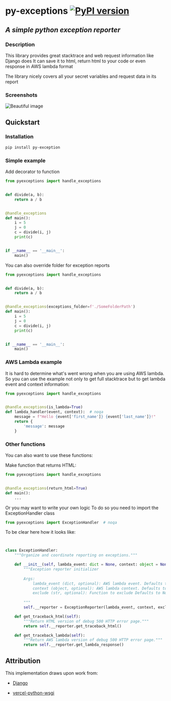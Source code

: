 # py-exceptions [![PyPI version](https://badge.fury.io/py/py-exceptions.svg)](https://badge.fury.io/py/py-exceptions)

## *A simple python exception reporter*

### Description

This library provides great stacktrace and web request information like Django does It can save it to html, return html
to your code or even response in AWS lambda format

The library nicely covers all your secret variables and request data in its report

### Screenshots

![Beautiful image](https://github.com/PotatoHD404/py-exceptions/tree/release/1.0.0/images/demo.png?raw=true)

## Quickstart

### Installation

```sh
pip install py-exception
```

### Simple example

Add decorator to function

```python
from pyexceptions import handle_exceptions


def divide(a, b):
    return a / b


@handle_exceptions
def main():
    i = 5
    j = 0
    c = divide(i, j)
    print(c)


if __name__ == '__main__':
    main()
```

You can also override folder for exception reports

```python
from pyexceptions import handle_exceptions


def divide(a, b):
    return a / b


@handle_exceptions(exceptions_folder=f'./SomeFolderPath')
def main():
    i = 5
    j = 0
    c = divide(i, j)
    print(c)


if __name__ == '__main__':
    main()
```

### AWS Lambda example

It is hard to determine what's went wrong when you are using AWS lambda. So you can use the example not only to get full
stacktrace but to get lambda event and context information:

```python
from pyexceptions import handle_exceptions


@handle_exceptions(is_lambda=True)
def lambda_handler(event, context):  # noqa
    message = f"Hello {event['first_name']} {event['last_name']}!"
    return {
        'message': message
    }
```

<!-- ### Exclude from stacktrace

There may be situations when you don't want to see part of stacktrace

So if your application looks like this:

```python
from pyexceptions import handle_exceptions

def divide(a, b):
    return a / b

def real_main():
    i = 5
    j = 0
    c = divide(i, j)
    print(c)
    
def wrapper():
    real_main()

@handle_exceptions(exclude = 'exclude_example.wrapper')
def main():
    wrapper()

if __name__ == '__main__':
    main()
```

and you want to exclude all stacktrace from main to wrapper
you need to pass `file_name.function_name` as exclude argument -->

### Other functions

You can also want to use these functions:

Make function that returns HTML:

```python
from pyexceptions import handle_exceptions


@handle_exceptions(return_html=True)
def main():
    ...
```

Or you may want to write your own logic To do so you need to import the ExceptionHandler class

```python
from pyexceptions import ExceptionHandler  # noqa
```

To be clear here how it looks like:

```python


class ExceptionHandler:
    """Organize and coordinate reporting on exceptions."""

    def __init__(self, lambda_event: dict = None, context: object = None, exclude: str = None):
        """Exception reporter initializer
        
        Args:
            lambda_event (dict, optional): AWS lambda event. Defaults to None.
            context (object, optional): AWS lambda context. Defaults to None.
            exclude (str, optional): Function to exclude Defaults to None.
        
        """
        self.__reporter = ExceptionReporter(lambda_event, context, exclude)  # noqa

    def get_traceback_html(self):
        """Return HTML version of debug 500 HTTP error page."""
        return self.__reporter.get_traceback_html()

    def get_traceback_lambda(self):
        """Return AWS lambda version of debug 500 HTTP error page."""
        return self.__reporter.get_lambda_response()
```

## Attribution

This implementation draws upon work from:

- [Django](https://github.com/django/django)

- [vercel-python-wsgi](https://github.com/ardnt/vercel-python-wsgi)
